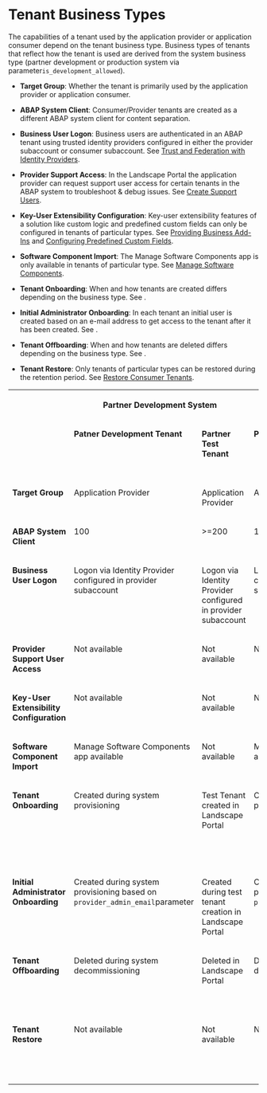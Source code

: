 <!-- loio018e8bd109d64140ade5429c3a9dbef0 -->

# Tenant Business Types



The capabilities of a tenant used by the application provider or application consumer depend on the tenant business type. Business types of tenants that reflect how the tenant is used are derived from the system business type \(partner development or production system via parameter`is_development_allowed`\).

-   **Target Group**: Whether the tenant is primarily used by the application provider or application consumer.

-   **ABAP System Client**: Consumer/Provider tenants are created as a different ABAP system client for content separation.

-   **Business User Logon**: Business users are authenticated in an ABAP tenant using trusted identity providers configured in either the provider subaccount or consumer subaccount. See [Trust and Federation with Identity Providers](https://help.sap.com/products/BTP/65de2977205c403bbc107264b8eccf4b/cb1bc8f1bd5c482e891063960d7acd78.html?locale=en-US&version=Cloud).

-   **Provider Support Access**: In the Landscape Portal the application provider can request support user access for certain tenants in the ABAP system to troubleshoot & debug issues. See [Create Support Users](create-support-users-b31712c.md).

-   **Key-User Extensibility Configuration**: Key-user extensibility features of a solution like custom logic and predefined custom fields can only be configured in tenants of particular types. See [Providing Business Add-Ins](providing-business-add-ins-6747acb.md) and [Configuring Predefined Custom Fields](configuring-predefined-custom-fields-a7994b1.md).

-   **Software Component Import**: The Manage Software Components app is only available in tenants of particular type. See [Manage Software Components](../50-administration-and-ops/manage-software-components-3dcf76a.md).

-   **Tenant Onboarding**: When and how tenants are created differs depending on the business type. See .

-   **Initial Administrator Onboarding**: In each tenant an initial user is created based on an e-mail address to get access to the tenant after it has been created. See .

-   **Tenant Offboarding**: When and how tenants are deleted differs depending on the business type. See .

-   **Tenant Restore**: Only tenants of particular types can be restored during the retention period. See [Restore Consumer Tenants](restore-consumer-tenants-619c40e.md).



<table>
<tr>
<th valign="top">

 



</th>
<th valign="top" colspan="2">

Partner Development System



</th>
<th valign="top" colspan="4">

Production System



</th>
</tr>
<tr>
<td valign="top">

 



</td>
<td valign="top">

**Patner Development Tenant**



</td>
<td valign="top">

**Partner Test Tenant**



</td>
<td valign="top">

**Production Tenant**



</td>
<td valign="top">

**Partner Test**



</td>
<td valign="top">

**Partner Customer Test**



</td>
<td valign="top">

**Partner Customer Production Tenant**



</td>
</tr>
<tr>
<td valign="top">

**Target Group**



</td>
<td valign="top">

Application Provider



</td>
<td valign="top">

Application Provider



</td>
<td valign="top">

Application Provider



</td>
<td valign="top">

Application Provider



</td>
<td valign="top">

Application Consumer



</td>
<td valign="top">

Application Consumer



</td>
</tr>
<tr>
<td valign="top">

**ABAP System Client**



</td>
<td valign="top">

100



</td>
<td valign="top">

\>=200



</td>
<td valign="top">

100



</td>
<td valign="top">

\>=200



</td>
<td valign="top">

\>=200



</td>
<td valign="top">

\>=200



</td>
</tr>
<tr>
<td valign="top">

**Business User Logon**



</td>
<td valign="top">

Logon via Identity Provider configured in provider subaccount



</td>
<td valign="top">

Logon via Identity Provider configured in provider subaccount



</td>
<td valign="top">

Logon via Identity Provider configured in provider subaccount



</td>
<td valign="top">

Logon via Identity Provider configured in provider subaccount



</td>
<td valign="top">

Logon via Identity Provider configured in consumer subaccount



</td>
<td valign="top">

Logon via Identity Provider configured in consumer subaccount



</td>
</tr>
<tr>
<td valign="top">

**Provider Support User Access**



</td>
<td valign="top">

Not available



</td>
<td valign="top">

Not available



</td>
<td valign="top">

Not available



</td>
<td valign="top">

Not available



</td>
<td valign="top">

Available via Landscape Portal



</td>
<td valign="top">

Available via Landscape Portal



</td>
</tr>
<tr>
<td valign="top">

**Key-User Extensibility Configuration**



</td>
<td valign="top">

Not available



</td>
<td valign="top">

Not available



</td>
<td valign="top">

Not available



</td>
<td valign="top">

Available



</td>
<td valign="top">

Available



</td>
<td valign="top">

Available



</td>
</tr>
<tr>
<td valign="top">

**Software Component Import**



</td>
<td valign="top">

Manage Software Components app available



</td>
<td valign="top">

Not available



</td>
<td valign="top">

Manage Software Components app available



</td>
<td valign="top">

Not available



</td>
<td valign="top">

Not available



</td>
<td valign="top">

Not available



</td>
</tr>
<tr>
<td valign="top">

**Tenant Onboarding**



</td>
<td valign="top">

Created during system provisioning



</td>
<td valign="top">

Test Tenant created in Landscape Portal



</td>
<td valign="top">

Created during system provisioning



</td>
<td valign="top">

Test Tenant created in Landscape Portal



</td>
<td valign="top">

Created during subscription to solution with parameter`usage = test`



</td>
<td valign="top">

Created during subscription to solution with parameter `usage = prod`



</td>
</tr>
<tr>
<td valign="top">

**Initial Administrator Onboarding**



</td>
<td valign="top">

Created during system provisioning based on `provider_admin_email`parameter



</td>
<td valign="top">

Created during test tenant creation in Landscape Portal



</td>
<td valign="top">

Created during system provisioning based on `provider_admin_email`paramete



</td>
<td valign="top">

Created during test tenant creation in Landscape Portal



</td>
<td valign="top">

Created using initial user onboarding form after subscription



</td>
<td valign="top">

Created using initial user onboarding form after subscription



</td>
</tr>
<tr>
<td valign="top">

**Tenant Offboarding**



</td>
<td valign="top">

Deleted during system decommissioning



</td>
<td valign="top">

Deleted in Landscape Portal



</td>
<td valign="top">

Deleted during system decommissioning



</td>
<td valign="top">

Deleted in Landscape Portal



</td>
<td valign="top">

Deleted automatically after retention period



</td>
<td valign="top">

Deleted automatically after retention period



</td>
</tr>
<tr>
<td valign="top">

**Tenant Restore**



</td>
<td valign="top">

Not available



</td>
<td valign="top">

Not available



</td>
<td valign="top">

Not available



</td>
<td valign="top">

Not available



</td>
<td valign="top">

Consumer Tenant restore using Landscape Portal



</td>
<td valign="top">

Consumer Tenant restore using Landscape Portal



</td>
</tr>
</table>

